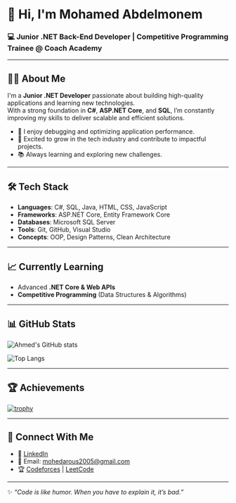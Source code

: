 # 👋 Hi, I'm Mohamed Abdelmonem 

### 💻 Junior .NET Back-End Developer | Competitive Programming Trainee @ Coach Academy  

---

## 👨‍💻 About Me  
I'm a **Junior .NET Developer** passionate about building high-quality applications and learning new technologies.  
With a strong foundation in **C#**, **ASP.NET Core**, and **SQL**, I’m constantly improving my skills to deliver scalable and efficient solutions.  

- 🔧 I enjoy debugging and optimizing application performance.  
- 🚀 Excited to grow in the tech industry and contribute to impactful projects.  
- 📚 Always learning and exploring new challenges.  

---

## 🛠️ Tech Stack  
- **Languages**: C#, SQL, Java, HTML, CSS, JavaScript  
- **Frameworks**: ASP.NET Core, Entity Framework Core  
- **Databases**: Microsoft SQL Server  
- **Tools**: Git, GitHub, Visual Studio  
- **Concepts**: OOP, Design Patterns, Clean Architecture  

---

## 📈 Currently Learning  
- Advanced **.NET Core & Web APIs**  
- **Competitive Programming** (Data Structures & Algorithms)  

---

## 📊 GitHub Stats  
![Ahmed's GitHub stats](https://github-readme-stats.vercel.app/api?username=ahmedfandoud&show_icons=true&theme=radical)  

![Top Langs](https://github-readme-stats.vercel.app/api/top-langs/?username=ahmedfandoud&layout=compact&theme=radical)  

---

## 🏆 Achievements  
[![trophy](https://github-profile-trophy.vercel.app/?username=ahmedfandoud&theme=onedark)](https://github.com/ryo-ma/github-profile-trophy)  

---

## 🤝 Connect With Me  
- 💼 [LinkedIn]([https://www.linkedin.com/](https://www.linkedin.com/in/mohamed-abdelmonem-b33b962ba/overlay/about-this-profile/?lipi=urn%3Ali%3Apage%3Ad_flagship3_profile_view_base%3BWQMZ1zJQTKye3LaZ6Qlw%2BA%3D%3D))  
- 📧 Email: mohedarous2005@gmail.com  
- 🏆 [Codeforces](https://codeforces.com/) | [LeetCode](https://leetcode.com/)  

---

✨ *“Code is like humor. When you have to explain it, it’s bad.”*  
